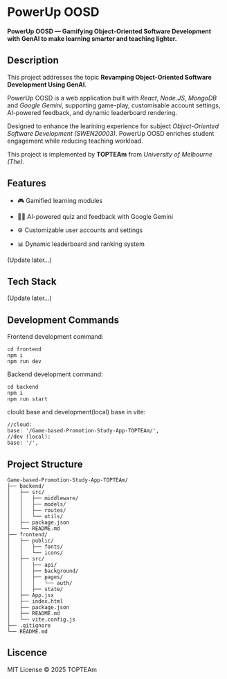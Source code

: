 # PowerUp OOSD

**PowerUp OOSD — Gamifying Object-Oriented Software Development with GenAI to make learning smarter and teaching lighter.**

## Description

This project addresses the topic **Revamping Object-Oriented Software Development Using GenAI**.

PowerUp OOSD is a web application built with *React*, *Node.JS*, *MongoDB* and *Google Gemini*, supporting game-play, customisable account settings, AI-powered feedback, and dynamic leaderboard rendering.  

Designed to enhance the learining experience for subject *Object-Oriented Software Development (SWEN20003)*.
PowerUp OOSD enriches student engagement while reducing teaching workload.

This project is implemented by **TOPTEAm** from *University of Melbourne (The)*. 

## Features
- 🎮 Gamified learning modules

- 🧑‍💻 AI-powered quiz and feedback with Google Gemini

- ⚙️ Customizable user accounts and settings

- 📊 Dynamic leaderboard and ranking system

(Update later...)

## Tech Stack
(Update later...)


## Development Commands

Frontend development command:
```shell
cd frontend
npm i
npm run dev
```

Backend development command:
```shell
cd backend
npm i
npm run start
```

clould base and development(local) base in vite:
```shell
//cloud:
base: '/Game-based-Promotion-Study-App-TOPTEAm/',
//dev (local):
base: '/',
```

## Project Structure
```
Game-based-Promotion-Study-App-TOPTEAm/
├── backend/
│   ├── src/
│   │   ├── middleware/
│   │   ├── models/
│   │   ├── routes/
│   │   └── utils/
│   ├── package.json
│   └── README.md
├── frontend/
│   ├── public/
│   │   ├── fonts/
│   │   └── icons/
│   ├── src/
│   │   ├── api/
│   │   ├── background/
│   │   ├── pages/
│   │   │   └── auth/
│   │   ├── state/
│   ├── App.jsx
│   ├── index.html
│   ├── package.json
│   ├── README.md
│   └── vite.config.js
├── .gitignore
└── README.md
```

## Liscence
MIT License © 2025 TOPTEAm
